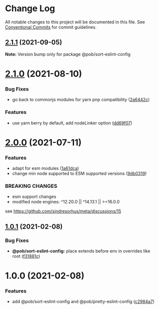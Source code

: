 # Change Log

All notable changes to this project will be documented in this file.
See [Conventional Commits](https://conventionalcommits.org) for commit guidelines.

## [2.1.1](https://github.com/christophehurpeau/pob/compare/@pob/sort-eslint-config@2.1.0...@pob/sort-eslint-config@2.1.1) (2021-09-05)

**Note:** Version bump only for package @pob/sort-eslint-config





# [2.1.0](https://github.com/christophehurpeau/pob/compare/@pob/sort-eslint-config@2.0.0...@pob/sort-eslint-config@2.1.0) (2021-08-10)


### Bug Fixes

* go back to commonjs modules for yarn pnp compatibility ([2a6442c](https://github.com/christophehurpeau/pob/commit/2a6442cbc96f221320d796f15d3c84bc1ee4b0ab))


### Features

* use yarn berry by default, add nodeLinker option ([dd69f07](https://github.com/christophehurpeau/pob/commit/dd69f07bea029aff1c3a5f1d22f5981cbbee3539))





# [2.0.0](https://github.com/christophehurpeau/pob/compare/@pob/sort-eslint-config@1.0.1...@pob/sort-eslint-config@2.0.0) (2021-07-11)


### Features

* adapt for esm modules ([1a61dca](https://github.com/christophehurpeau/pob/commit/1a61dcafefd4f00e4ea98b75fce0404bf2fa6460))
* change min node supported to ESM supported versions ([9db0319](https://github.com/christophehurpeau/pob/commit/9db031908e73eb08863685f428043dc17b3f08c2))


### BREAKING CHANGES

* esm support changes
* modified node engines: ^12.20.0 || ^14.13.1 || >=16.0.0

see https://github.com/sindresorhus/meta/discussions/15





## [1.0.1](https://github.com/christophehurpeau/pob/compare/@pob/sort-eslint-config@1.0.0...@pob/sort-eslint-config@1.0.1) (2021-02-08)


### Bug Fixes

* **@pob/sort-eslint-config:** place extends before env in overrides like root ([f31881c](https://github.com/christophehurpeau/pob/commit/f31881c47ba5046bee267c721028e475b25035fe))





# 1.0.0 (2021-02-08)


### Features

* add @pob/sort-eslint-config and @pob/pretty-eslint-config ([c2984a7](https://github.com/christophehurpeau/pob/commit/c2984a7da51aaf13b4667053337fc8c9e65da060))
